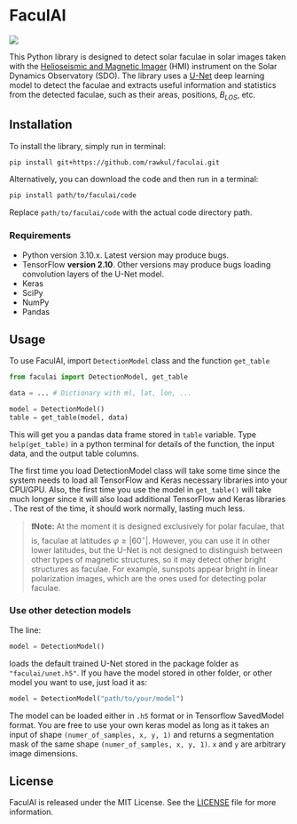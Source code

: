 # FaculAI

![](https://img.shields.io/badge/version-1.1.0-green)

This Python library is designed to detect solar faculae in solar images taken with the [Helioseismic and Magnetic Imager](http://hmi.stanford.edu/) (HMI) instrument on the Solar Dynamics Observatory (SDO). The library uses a [U-Net](https://arxiv.org/abs/1505.04597) deep learning model to detect the faculae and extracts useful information and statistics from the detected faculae, such as their areas, positions, $B_{LOS}$, etc.

## Installation

To install the library, simply run in terminal:

``` bash
pip install git+https://github.com/rawkul/faculai.git
```

Alternatively, you can download the code and then run in a terminal:

``` bash
pip install path/to/faculai/code
```

Replace `path/to/faculai/code` with the actual code directory path.

### Requirements

-   Python version 3.10.x. Latest version may produce bugs.
-   TensorFlow **version 2.10**. Other versions may produce bugs loading convolution layers of the U-Net model.
-   Keras
-   SciPy
-   NumPy
-   Pandas

## Usage

To use FaculAI, import `DetectionModel` class and the function `get_table`

``` python
from faculai import DetectionModel, get_table

data = ... # Dictionary with ml, lat, lon, ...

model = DetectionModel()
table = get_table(model, data)
```

This will get you a pandas data frame stored in `table` variable. Type `help(get_table)` in a python terminal for details of the function, the input data, and the output table columns.

<p class="callout info">

The first time you load DetectionModel class will take some time since the system needs to load all TensorFlow and Keras necessary libraries into your CPU/GPU. Also, the first time you use the model in `get_table()` will take much longer since it will also load additional TensorFlow and Keras libraries . The rest of the time, it should work normally, lasting much less.

</p>

> **❗Note:** At the moment it is designed exclusively for polar faculae, that is, faculae at latitudes $\varphi\ge|60^\circ|$. However, you can use it in other lower latitudes, but the U-Net is not designed to distinguish between other types of magnetic structures, so it may detect other bright structures as faculae. For example, sunspots appear bright in linear polarization images, which are the ones used for detecting polar faculae.

### Use other detection models

The line:

``` python
model = DetectionModel()
```

loads the default trained U-Net stored in the package folder as `"faculai/unet.h5"`. If you have the model stored in other folder, or other model you want to use, just load it as:

``` python
model = DetectionModel("path/to/your/model")
```

The model can be loaded either in `.h5` format or in Tensorflow SavedModel format. You are free to use your own keras model as long as it takes an input of shape `(numer_of_samples, x, y, 1)` and returns a segmentation mask of the same shape `(numer_of_samples, x, y, 1)`. `x` and `y` are arbitrary image dimensions.

## License

FaculAI is released under the MIT License. See the [LICENSE](LICENSE) file for more information.

